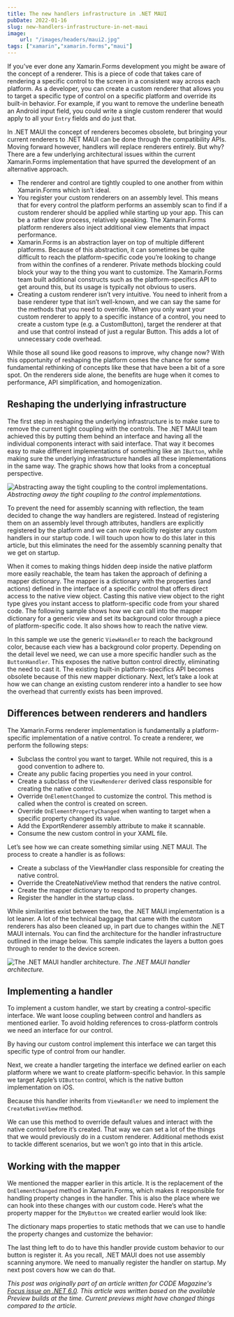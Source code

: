 ```yaml
---
title: The new handlers infrastructure in .NET MAUI
pubDate: 2022-01-16
slug: new-handlers-infrastructure-in-net-maui
image:
    url: "/images/headers/maui2.jpg"
tags: ["xamarin","xamarin.forms","maui"]
---
```

If you’ve ever done any Xamarin.Forms development you might be aware of the concept of a renderer. This is a piece of code that takes care of rendering a specific control to the screen in a consistent way across each platform. As a developer, you can create a custom renderer that allows you to target a specific type of control on a specific platform and override its built-in behavior. For example, if you want to remove the underline beneath an Android input field, you could write a single custom renderer that would apply to all your `Entry` fields and do just that. 

In .NET MAUI the concept of renderers becomes obsolete, but bringing your current renderers to .NET MAUI can be done through the compatibility APIs. Moving forward however, handlers will replace renderers entirely. But why? There are a few underlying architectural issues within the current Xamarin.Forms implementation that have spurred the development of an alternative approach.

- The renderer and control are tightly coupled to one another from within Xamarin.Forms which isn’t ideal.
- You register your custom renderers on an assembly level. This means that for every control the platform performs an assembly scan to find if a custom renderer should be applied while starting up your app. This can be a rather slow process, relatively speaking. The Xamarin.Forms platform renderers also inject additional view elements that impact performance.
- Xamarin.Forms is an abstraction layer on top of multiple different platforms. Because of this abstraction, it can sometimes be quite difficult to reach the platform-specific code you’re looking to change from within the confines of a renderer. Private methods blocking could block your way to the thing you want to customize. The Xamarin.Forms team built additional constructs such as the platform-specifics API to get around this, but its usage is typically not obvious to users.
- Creating a custom renderer isn’t very intuitive. You need to inherit from a base renderer type that isn’t well-known, and we can say the same for the methods that you need to override. When you only want your custom renderer to apply to a specific instance of a control, you need to create a custom type (e.g. a CustomButton), target the renderer at that and use that control instead of just a regular Button. This adds a lot of unnecessary code overhead. 

While those all sound like good reasons to improve, why change now? With this opportunity of reshaping the platform comes the chance for some fundamental rethinking of concepts like these that have been a bit of a sore spot. On the renderers side alone, the benefits are huge when it comes to performance, API simplification, and homogenization.

## Reshaping the underlying infrastructure

The first step in reshaping the underlying infrastructure is to make sure to remove the current tight coupling with the controls. The .NET MAUI team achieved this by putting them behind an interface and having all the individual components interact with said interface. That way it becomes easy to make different implementations of something like an `IButton`, while making sure the underlying infrastructure handles all these implementations in the same way. The graphic shows how that looks from a conceptual perspective.

![Abstracting away the tight coupling to the control implementations.](/images/posts/handlers.jpg)
*Abstracting away the tight coupling to the control implementations.*

To prevent the need for assembly scanning with reflection, the team decided to change the way handlers are registered. Instead of registering them on an assembly level through attributes, handlers are explicitly registered by the platform and we can now explicitly register any custom handlers in our startup code. I will touch upon how to do this later in this article, but this eliminates the need for the assembly scanning penalty that we get on startup.

When it comes to making things hidden deep inside the native platform more easily reachable, the team has taken the approach of defining a mapper dictionary. The mapper is a dictionary with the properties (and actions) defined in the interface of a specific control that offers direct access to the native view object. Casting this native view object to the right type gives you instant access to platform-specific code from your shared code. The following sample shows how we can call into the mapper dictionary for a generic view and set its background color through a piece of platform-specific code. It also shows how to reach the native view.

<script src="https://gist.github.com/sthewissen/e18526c22c3d8f43efc2ec097405b3e6.js"></script>

In this sample we use the generic `ViewHandler` to reach the background color, because each view has a background color property. Depending on the detail level we need, we can use a more specific handler such as the `ButtonHandler`. This exposes the native button control directly, eliminating the need to cast it. The existing built-in platform-specifics API becomes obsolete because of this new mapper dictionary. Next, let’s take a look at how we can change an existing custom renderer into a handler to see how the overhead that currently exists has been improved.

## Differences between renderers and handlers

The Xamarin.Forms renderer implementation is fundamentally a platform-specific implementation of a native control. To create a renderer, we perform the following steps:

- Subclass the control you want to target. While not required, this is a good convention to adhere to.
- Create any public facing properties you need in your control.
- Create a subclass of the `ViewRenderer` derived class responsible for creating the native control.
- Override `OnElementChanged` to customize the control. This method is called when the control is created on screen.
- Override `OnElementPropertyChanged` when wanting to target when a specific property changed its value.
- Add the ExportRenderer assembly attribute to make it scannable.
- Consume the new custom control in your XAML file. 

Let’s see how we can create something similar using .NET MAUI. The process to create a handler is as follows:

- Create a subclass of the ViewHandler class responsible for creating the native control.
- Override the CreateNativeView method that renders the native control.
- Create the mapper dictionary to respond to property changes.
- Register the handler in the startup class.

While similarities exist between the two, the .NET MAUI implementation is a lot leaner. A lot of the technical baggage that came with the custom renderers has also been cleaned up, in part due to changes within the .NET MAUI internals. You can find the architecture for the handler infrastructure outlined in the image below. This sample indicates the layers a button goes through to render to the device screen.

![The .NET MAUI handler architecture.](/images/posts/handlers2.jpg)
*The .NET MAUI handler architecture.*

## Implementing a handler

To implement a custom handler, we start by creating a control-specific interface. We want loose coupling between control and handlers as mentioned earlier. To avoid holding references to cross-platform controls we need an interface for our control. 

<script src="https://gist.github.com/sthewissen/7791e1e93b252e8dbb553ae5b49309df.js"></script>

By having our custom control implement this interface we can target this specific type of control from our handler.

<script src="https://gist.github.com/sthewissen/97d93f9e939ae19cc3498fae7bca9cb4.js"></script>

Next, we create a handler targeting the interface we defined earlier on each platform where we want to create platform-specific behavior. In this sample we target Apple’s `UIButton` control, which is the native button implementation on iOS.

<script src="https://gist.github.com/sthewissen/485c9e92e9a95e1b9a7928e282b9729b.js"></script>

Because this handler inherits from `ViewHandler` we need to implement the `CreateNativeView` method.

<script src="https://gist.github.com/sthewissen/668995da560ba267af8a076eb5716694.js"></script>

We can use this method to override default values and interact with the native control before it’s created. That way we can set a lot of the things that we would previously do in a custom renderer. Additional methods exist to tackle different scenarios, but we won’t go into that in this article.

## Working with the mapper

We mentioned the mapper earlier in this article. It is the replacement of the `OnElementChanged` method in Xamarin.Forms, which makes it responsible for handling property changes in the handler. This is also the place where we can hook into these changes with our custom code. Here’s what the property mapper for the `IMyButton` we created earlier would look like:

<script src="https://gist.github.com/sthewissen/94b0f5442faf12e7cf49ac9cd074be6c.js"></script>

The dictionary maps properties to static methods that we can use to handle the property changes and customize the behavior:

<script src="https://gist.github.com/sthewissen/885a1f2c3cd88a9f446e489da90f78d7.js"></script>

The last thing left to do to have this handler provide custom behavior to our button is register it. As you recall, .NET MAUI does not use assembly scanning anymore. We need to manually register the handler on startup. My next post covers how we can do that.

_This post was originally part of an article written for CODE Magazine's [Focus issue on .NET 6.0](https://www.codemag.com/Magazine/Issue/dotnet6). This article was written based on the available Preview builds at the time. Current previews might have changed things compared to the article._